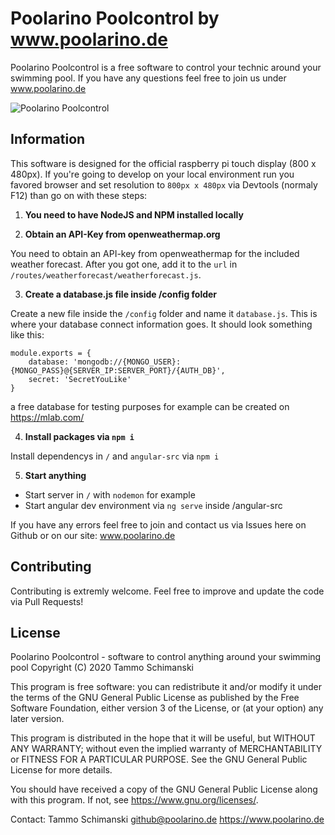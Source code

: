 # Poolarino Poolcontrol by www.poolarino.de

Poolarino Poolcontrol is a free software to control your technic around your swimming pool. If you have any questions feel free to join us under www.poolarino.de

![Poolarino Poolcontrol](https://www.poolarino.de/media/23-poolarino-poolcontrol-v-1-0-0-dashboard-png/)

## Information

This software is designed for the official raspberry pi touch display (800 x 480px). If you're going to develop on your local environment run you favored browser and set resolution to `800px x 480px` via Devtools (normaly F12) than go on with these steps:

1. **You need to have NodeJS and NPM installed locally**

2. **Obtain an API-Key from openweathermap.org**

You need to obtain an API-key from openweathermap for the included weather forecast. After you got one, add it to the `url` in `/routes/weatherforecast/weatherforecast.js`.

3. **Create a database.js file inside /config folder**

Create a new file inside the `/config` folder and name it `database.js`. This is where your database connect information goes. It should look something like this:

    module.exports = {
        database: 'mongodb://{MONGO_USER}:{MONGO_PASS}@{SERVER_IP:SERVER_PORT}/{AUTH_DB}',
        secret: 'SecretYouLike'
    }

a free database for testing purposes for example can be created on https://mlab.com/

4. **Install packages via `npm i`**

Install dependencys in `/` and `angular-src` via `npm i`

5. **Start anything**

* Start server in `/` with `nodemon` for example
* Start angular dev environment via `ng serve` inside /angular-src

If you have any errors feel free to join and contact us via Issues here on Github or on our site: www.poolarino.de

## Contributing

Contributing is extremly welcome. Feel free to improve and update the code via Pull Requests!

## License
Poolarino Poolcontrol - software to control anything around your swimming pool
Copyright (C) 2020 Tammo Schimanski

This program is free software: you can redistribute it and/or modify
it under the terms of the GNU General Public License as published by
the Free Software Foundation, either version 3 of the License, or
(at your option) any later version.

This program is distributed in the hope that it will be useful,
but WITHOUT ANY WARRANTY; without even the implied warranty of
MERCHANTABILITY or FITNESS FOR A PARTICULAR PURPOSE.  See the
GNU General Public License for more details.

You should have received a copy of the GNU General Public License
along with this program.  If not, see <https://www.gnu.org/licenses/>.
    
Contact:
Tammo Schimanski
github@poolarino.de
https://www.poolarino.de
